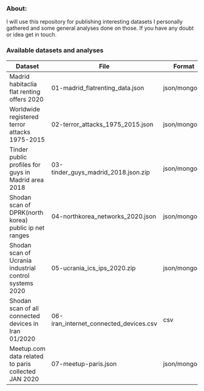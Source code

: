 ### About:
I will use this repository for publishing interesting datasets I personally gathered and some general analyses done on those. If you have any doubt or idea get in touch.
### Available datasets and analyses

| Dataset                                               | File                                  | Format       | Analysis             |
|-------------------------------------------------------|---------------------------------------|--------------|----------------------|
| Madrid habitaclia flat renting offers 2020            | 01-madrid_flatrenting_data.json       | json/mongodb | analyses/habitaclia1 |
| Worldwide registered terror attacks 1975-2015         | 02-terror_attacks_1975_2015.json      | json/mongodb |                      |
| Tinder public profiles for guys in Madrid area 2018   | 03-tinder_guys_madrid_2018.json.zip   | json/mongodb |                      |
| Shodan scan of DPRK(north korea) public ip net ranges | 04-northkorea_networks_2020.json      | json/mongodb |                      |
| Shodan scan of Ucrania industrial control systems 2020| 05-ucrania_ics_ips_2020.zip           | json/mongodb |                      |
| Shodan scan of all connected devices in Iran 01/2020  | 06-iran_internet_connected_devices.csv| csv          |                      |
| Meetup.com data related to paris collected JAN 2020   | 07-meetup-paris.json                  | json/mongodb | analyses/meetupparis1|


